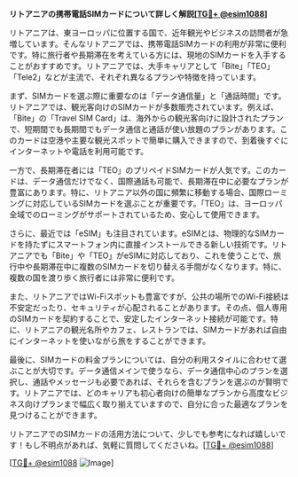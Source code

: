 **リトアニアの携帯電話SIMカードについて詳しく解説[[TG💪+ @esim1088](https://t.me/s/esim1088)]**

リトアニアは、東ヨーロッパに位置する国で、近年観光やビジネスの訪問者が急増しています。そんなリトアニアでは、携帯電話SIMカードの利用が非常に便利です。特に旅行者や長期滞在を考えている方には、現地のSIMカードを入手することがおすすめです。リトアニアでは、大手キャリアとして「Bite」「TEO」「Tele2」などが主流で、それぞれ異なるプランや特徴を持っています。

まず、SIMカードを選ぶ際に重要なのは「データ通信量」と「通話時間」です。リトアニアでは、観光客向けのSIMカードが多数販売されています。例えば、「Bite」の「Travel SIM Card」は、海外からの観光客向けに設計されたプランで、短期間でも長期間でもデータ通信と通話が使い放題のプランがあります。このカードは空港や主要な観光スポットで簡単に購入できますので、到着後すぐにインターネットや電話を利用可能です。

一方で、長期滞在者には「TEO」のプリペイドSIMカードが人気です。このカードは、データ通信だけでなく、国際通話も可能で、長期滞在中に必要なプランが豊富にあります。特に、リトアニア以外の国に頻繁に移動する場合、国際ローミングに対応しているSIMカードを選ぶことが重要です。「TEO」は、ヨーロッパ全域でのローミングがサポートされているため、安心して使用できます。

さらに、最近では「eSIM」も注目されています。eSIMとは、物理的なSIMカードを持たずにスマートフォン内に直接インストールできる新しい技術です。リトアニアでも「Bite」や「TEO」がeSIMに対応しており、これを使うことで、旅行中や長期滞在中に複数のSIMカードを切り替える手間がなくなります。特に、複数の国を渡り歩く旅行者には非常に便利です。

また、リトアニアではWi-Fiスポットも豊富ですが、公共の場所でのWi-Fi接続は不安定だったり、セキュリティが心配されることがあります。その点、個人専用のSIMカードを契約することで、安定したインターネット接続が可能です。特に、リトアニアの観光名所やカフェ、レストランでは、SIMカードがあれば自由にインターネットを使いながら旅をすることができます。

最後に、SIMカードの料金プランについては、自分の利用スタイルに合わせて選ぶことが大切です。データ通信メインで使うなら、データ通信中心のプランを選択し、通話やメッセージも必要であれば、それらを含むプランを選ぶのが賢明です。リトアニアでは、どのキャリアも初心者向けの簡単なプランから高度なビジネス向けプランまで幅広く取り揃えていますので、自分に合った最適なプランを見つけることができます。

リトアニアでのSIMカードの活用方法について、少しでも参考になれば嬉しいです！もし不明点があれば、気軽に質問してくださいね。[[TG💪+ @esim1088](https://t.me/s/esim1088)]

[[TG💪+ @esim1088](https://t.me/s/esim1088) ![Image](https://i.postimg.cc/Y0z9fWf4/image.png)]